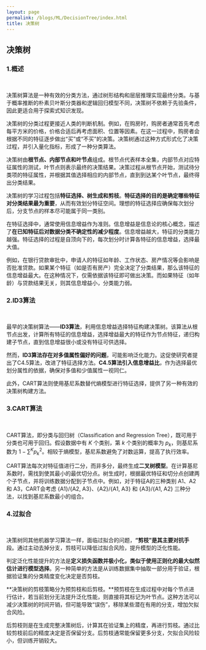 ```yaml
---
layout: page
permalink: /blogs/ML/DecisionTree/index.html
title: 决策树
---
```


## 决策树

### 1.概述

<br>

决策树算法是一种有效的分类方法，通过树形结构和层层推理实现最终分类。与基于概率推断的朴素贝叶斯分类器和逻辑回归模型不同，决策树不依赖于先验条件，因此更适合用于探索式知识发现。<br>

决策树的分类过程更接近人类的判断机制。例如，在购房时，购房者通常首先考虑每平方米的价格，价格合适后再考虑面积、位置等因素。在这一过程中，购房者会根据不同的特征逐步做出“买”或“不买”的决策。决策树通过这种方式形式化了决策过程，并引入量化指标，形成了一种分类算法。<br>

决策树由**根节点、内部节点和叶节点**组成。根节点代表样本全集，内部节点对应特征属性的测试，叶节点则表示最终的决策结果。决策过程从根节点开始，测试待分类项的特征属性，并根据其值选择相应的内部节点，直到到达某个叶节点，最终得出分类结果。<br>

决策树的学习过程包括**特征选择、树生成和剪枝**。**特征选择的目的是确定哪些特征对分类结果最为重要**，从而有效划分特征空间。理想的特征选择应确保每次划分后，分支节点的样本尽可能属于同一类别。<br>

在特征选择中，通常使用信息增益作为准则。信息增益是信息论的核心概念，描述了**在已知特征后对数据分类不确定性的减少程度**。信息增益越大，特征的分类能力越强。特征选择的过程是自顶向下的，每次划分时计算各特征的信息增益，选择最大值。<br>

例如，在银行贷款审批中，申请人的特征如年龄、工作状态、房产情况等会影响是否批准贷款。如果某个特征（如是否有房产）完全决定了分类结果，那么该特征的信息增益最大。在这种情况下，仅需依据该特征即可做出决策。而如果特征（如年龄）与贷款结果无关，则其信息增益小，分类能力弱。<br>

### 2.ID3算法

<br>

最早的决策树算法——**ID3算法**，利用信息增益选择特征构建决策树。该算法从根节点出发，计算所有特征的信息增益，选择增益最大的特征作为节点特征，递归构建子节点，直到信息增益很小或没有特征可供选择。<br>

然而，**ID3算法存在对多值属性偏好的问题**，可能影响泛化能力。这促使研究者提出了C4.5算法，改进了特征选择方法。**C4.5算法引入信息增益比**，作为选择最优划分属性的依据，确保对多值和少值属性一视同仁。<br>

此外，CART算法则使用基尼系数替代熵模型进行特征选择，提供了另一种有效的决策树构建方法。<br>

### 3.CART算法

<br>

CART算法，即分类与回归树（Classification and Regression Tree），既可用于分类也可用于回归。假设数据中有 *K* 个类别，第 *k* 个类别的概率为 $p_k$，则基尼系数为 $1-\sum^K p_k^2$。相较于熵模型，基尼系数避免了对数运算，提高了执行效率。<br>

CART算法每次对特征值进行二分，而非多分，最终生成**二叉树模型**。在计算基尼系数时，需找到使其最小的最优切分点。树生成时，根据最优特征和切分点创建两个子节点，并将训练数据分配到子节点中。例如，对于特征A的三种类别 A1、A2 和 A3，CART会考虑 {A1}/{A2, A3}、{A2}/{A1, A3} 和 {A3}/{A1, A2} 三种分法，以找到基尼系数最小的组合。<br>

### 4.过拟合

<br>

决策树同其他机器学习算法一样，面临过拟合的问题，**“剪枝”是其主要对抗手**段。通过主动去掉分支，剪枝可以降低过拟合风险，提升模型的泛化性能。<br>

判定泛化性能提升的方法是**定义损失函数并极小化，类似于使用正则化的最大似然估计进行模型选择**。另一种简单的方法是从训练数据集中抽取一部分用于验证，根据验证集的分类精度变化决定是否剪枝。<br>

**决策树的剪枝策略分为预剪枝和后剪枝。**预剪枝在生成过程中对每个节点进行估计，若当前划分无法提升泛化性能，则直接将其标记为叶节点。这种方法可以减少决策树的时间开销，但可能导致“误伤”，移除某些潜在有用的分支，增加欠拟合风险。<br>

后剪枝则是在生成完整决策树后，计算其在验证集上的精度，再进行剪枝。通过比较剪枝前后的精度决定是否保留分支。后剪枝通常能保留更多分支，欠拟合风险较小，但训练开销较大。<br>

